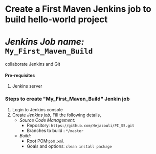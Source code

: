 # Create a First Maven Jenkins job to build hello-world project 
# *Jenkins Job name:* `My_First_Maven_Build`
 
collaborate Jenkins and Git 


#### Pre-requisites

1. Jenkins server 


### Steps to create "My_First_Maven_Build" Jenkin job
1. Login to Jenkins console
1. Create *Jenkins job*, Fill the following details,
   - *Source Code Management:*
      - Repository: `https://github.com/Hejazouli/PI_S5.git`
      - Branches to build : `*/master`  
   - *Build:*
     - Root POM:`pom.xml`
     - Goals and options: `clean install package`